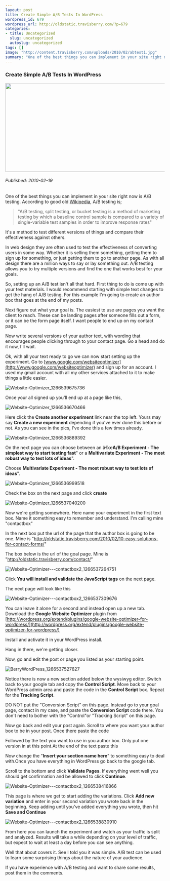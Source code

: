 ```yaml
--- 
layout: post
title: Create Simple A/B Tests In WordPress
wordpress_id: 679
wordpress_url: http://oldstatic.travisberry.com/?p=679
categories: 
- title: Uncategorized
  slug: uncategorized
  autoslug: uncategorized
tags: []
image: "http://content.travisberry.com/uploads/2010/02/abtest1.jpg"
summary: "One of the best things you can implement in your site right now is A/B testing."
---
```

<article class="post clearfix">
  <h3>Create Simple A/B Tests In WordPress</h3>
  <a href="http://www.flickr.com/photos/jurvetson/133261764/" class="postImageLink"><img src="http://content.travisberry.com/uploads/2010/02/abtest1.jpg" alt="" class="thumbnail alignleft" width=640 height=280 /></a>
  <h6>Published: 2010-02-19</h6>

One of the best things you can implement in your site right now is A/B testing. According to good old [Wikipedia](http://en.wikipedia.org/wiki/A/B_testing), A/B testing is;
<div class="clearfix"></div>
<blockquote>"A/B testing, split testing, or bucket testing is a method of marketing testing by which a baseline control sample is compared to a variety of single-variable test samples in order to improve response rates"</blockquote>

It's a method to test different versions of things and compare their effectiveness against others. 

In web design they are often used to test the effectiveness of converting users in some way. Whether it is selling them something, getting them to sign up for something, or just getting them to go to another page. As with all design there are a million ways to say or lay something out. A/B testing allows you to try multiple versions and find the one that works best for your goals.

So, setting up an A/B test isn't all that hard. First thing to do is come up with your test materials. I would recommend starting with simple text changes to get the hang of A/B testing. For this example I'm going to create an author box that goes at the end of my posts.

Next figure out what your goal is. The easiest to use are pages you want the client to reach. These can be landing pages after someone fills out a form, or it can be the form page itself. I want people to end up on my contact page.

Now write several versions of your author text, with wording that encourages people clicking through to your contact page. Go a head and do it now, I'll wait.

Ok, with all your text ready to go we can now start setting up the experiment. Go to [www.google.com/websiteoptimizer](http://www.google.com/websiteoptimizer) and sign up for an account. I used my gmail account with all my other services attached to it to make things a little easier. 

![](http://oldstatic.travisberry.com/wp-content/uploads/2010/02/Website-Optimizer_1266539675736.jpg "Website-Optimizer_1266539675736")

Once your all signed up you'll end up at a page like this,

![](http://oldstatic.travisberry.com/wp-content/uploads/2010/02/Website-Optimizer_1266536670466.jpg "Website-Optimizer_1266536670466")

Here click the **Create another experiment** link near the top left. Yours may say **Create a new experiment** depending if you've ever done this before or not. As you can see in the pics, I've done this a few times already. 

![](http://oldstatic.travisberry.com/wp-content/uploads/2010/02/Website-Optimizer_1266536889392.jpg "Website-Optimizer_1266536889392")

On the next page you can choose between an â€œ**A/B Experiment - The simplest way to start testing fast**" or a **Multivariate Experiment - The most robust way to test lots of ideas**".

Choose **Multivariate Experiment - The most robust way to test lots of ideas**".

![](http://oldstatic.travisberry.com/wp-content/uploads/2010/02/Website-Optimizer_1266536999518.jpg "Website-Optimizer_1266536999518")

Check the box on the next page and click **create**

![](http://oldstatic.travisberry.com/wp-content/uploads/2010/02/Website-Optimizer_1266537040200.jpg "Website-Optimizer_1266537040200")

Now we're getting somewhere. Here name your experiment in the first text box. Name it something easy to remember and understand. I'm calling mine "contactbox" 

In the next box put the url of the page that the author box is going to be one. Mine is "http://oldstatic.travisberry.com/2010/02/10-easy-solutions-for-contact-forms/"

The box below is the url of the goal page. Mine is "http://oldstatic.travisberry.com/contact/"

![](http://oldstatic.travisberry.com/wp-content/uploads/2010/02/Website-Optimizer-contactbox2_1266537264751.jpg "Website-Optimizer---contactbox2_1266537264751")

Click **You will install and validate the JavaScript tags** on the next page.

The next page will look like this

![](http://oldstatic.travisberry.com/wp-content/uploads/2010/02/Website-Optimizer-contactbox2_1266537309676.jpg "Website-Optimizer---contactbox2_1266537309676")

You can leave it alone for a second and instead open up a new tab. Download the **Google Website Optimizer** plugin from [http://wordpress.org/extend/plugins/google-website-optimizer-for-wordpress/](http://wordpress.org/extend/plugins/google-website-optimizer-for-wordpress/)

Install and activate it in your WordPress install.

Hang in there, we're getting closer. 

Now, go and edit the post or page you listed as your starting point. 

![](http://oldstatic.travisberry.com/wp-content/uploads/2010/02/BerryWordPress_1266537527627.jpg "BerryWordPress_1266537527627")

Notice there is now a new section added below the wysiwyg editor. Switch back to your google tab and copy the **Control Script**. Move back to your WordPress admin area and paste the code in the **Control Script** box. Repeat for the **Tracking Script**. 

DO NOT put the "Conversion Script" on this page. Instead go to your goal page, contact in my case, and paste the **Conversion Script** code there. You don't need to bother with the "Control"or "Tracking Script" on this page.

Now go back and edit your post again. Scroll to where you want your author box to be in your post. Once there paste the code

<script src="https://gist.github.com/1176915.js?file=example1.html"></script>

Followed by the text you want to use in you author box. Only put one version in at this point.At the end of the text paste this

<script src="https://gist.github.com/1176915.js?file=example2.html"></script>

Now change the "**Insert your section name here**" to something easy to deal with.Once you have everything in WordPress go back to the google tab.

Scroll to the bottom and click **Validate Pages**. If everything went well you should get confirmation and be allowed to click **Continue**.

![](http://oldstatic.travisberry.com/wp-content/uploads/2010/02/Website-Optimizer-contactbox2_1266538416866.jpg "Website-Optimizer---contactbox2_1266538416866")

This page is where we get to start adding the variations. Click **Add new variation** and enter in your second variation you wrote back in the beginning. Keep adding until you've added everything you wrote, then hit **Save and Continue**

![](http://oldstatic.travisberry.com/wp-content/uploads/2010/02/Website-Optimizer-contactbox2_1266538830910.jpg "Website-Optimizer---contactbox2_1266538830910")

From here you can launch the experiment and watch as your traffic is split and analyzed. Results will take a while depending on your level of traffic, but expect to wait at least a day before you can see anything.

Well that about covers it. See I told you it was simple. A/B test can be used to learn some surprising things about the nature of your audience. 

If you have experience with A/B testing and want to share some results, post them in the comments.
</article>
